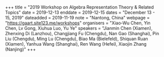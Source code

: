 +++
title = "2019 Workshop on Algebra Representation Theory & Related Topics"
date = 2019-12-13
enddate = 2019-12-15
dates = "December 13 - 15, 2019"
dateadded = 2019-11-19
note = "Nantong, China"
webpage = "https://gaart.site123.me/workshops"
organisers = "Xiao-Wu Chen, Yin Chen, Lv Gong, Xiuhua Luo,  Yu Ye"
speakers = "Jianmin Chen (Xiamen), Zhenxing Di (Lanzhou), Changjiang Fu (Chengdu), Nan Gao (Shanghai), Pin Liu (Chengdu), Ming Lu (Chengdu), Biao Ma (Bielefeld), Shiquan Ruan (Xiamen), Yanhua Wang (Shanghai), Ren Wang (Hefei), Xiaojin Zhang (Nanjing)"
+++
